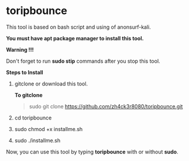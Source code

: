 # toripbounce
This tool is based on bash script and using of anonsurf-kali.

**You must have apt package manager to install this tool.**

**Warning !!!**

Don't forget to run **sudo stip** commands after you stop this tool.

**Steps to Install**

1. gitclone or download this tool.
    
    **To gitclone**
    > sudo git clone https://github.com/zh4ck3r8080/toripbounce.git
    
2. cd toripbounce

3. sudo chmod +x installme.sh

4. sudo ./installme.sh

Now, you can use this tool by typing **toripbounce** with or without **sudo**.
